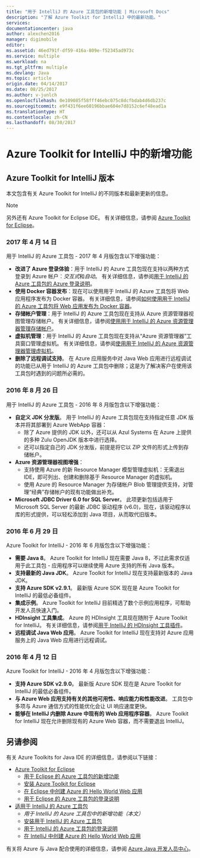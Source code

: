 ```yaml
---
title: "用于 IntelliJ 的 Azure 工具包的新增功能 | Microsoft Docs"
description: "了解 Azure Toolkit for IntelliJ 中的最新功能。"
services: 
documentationcenter: java
author: alexchen2016
manager: digimobile
editor: 
ms.assetid: 46ed791f-df59-416a-809e-f52345ad973c
ms.service: multiple
ms.workload: na
ms.tgt_pltfrm: multiple
ms.devlang: Java
ms.topic: article
origin.date: 04/14/2017
ms.date: 08/25/2017
ms.author: v-junlch
ms.openlocfilehash: 0e109085f58fff46ebc075c8dcfbdab4d6db237c
ms.sourcegitcommit: e9f431f6ee60196bbae604e7d8152c6ef48ead1a
ms.translationtype: HT
ms.contentlocale: zh-CN
ms.lasthandoff: 08/30/2017
---
```

# <a name="whats-new-in-the-azure-toolkit-for-intellij"></a>Azure Toolkit for IntelliJ 中的新增功能
## <a name="azure-toolkit-for-intellij-releases"></a>Azure Toolkit for IntelliJ 版本
本文包含有关 Azure Toolkit for IntelliJ 的不同版本和最新更新的信息。

> [!NOTE]
> 另外还有 Azure Toolkit for Eclipse IDE。 有关详细信息，请参阅 [Azure Toolkit for Eclipse]。
> 
> 

### <a name="april-14-2017"></a>2017 年 4 月 14 日
用于 IntelliJ 的 Azure 工具包 - 2017 年 4 月版包含以下增强功能：

- **改进了 Azure 登录体验**：用于 IntelliJ 的 Azure 工具包现在支持以两种方式登录到 Azure 帐户：*交互式*和*自动*。 有关详细信息，请参阅[用于 IntelliJ 的 Azure 工具包的 Azure 登录说明]。
- **使用 Docker 容器发布**：现在可以使用用于 IntelliJ 的 Azure 工具包将 Web 应用程序发布为 Docker 容器。 有关详细信息，请参阅[如何使用用于 IntelliJ 的 Azure 工具包将 Web 应用发布为 Docker 容器]。
- **存储帐户管理**：用于 IntelliJ 的 Azure 工具包现在支持从 Azure 资源管理器视图管理存储帐户。 有关详细信息，请参阅[使用用于 IntelliJ 的 Azure 资源管理器管理存储帐户]。
- **虚拟机管理**：用于 IntelliJ 的 Azure 工具包现在支持从“Azure 资源管理器”工具窗口管理虚拟机。 有关详细信息，请参阅[使用用于 IntelliJ 的 Azure 资源管理器管理虚拟机]。
- **删除了远程调试支持**。 在 Azure 应用服务中对 Java Web 应用进行远程调试的功能已从用于 IntelliJ 的 Azure 工具包中删除；这是为了解决客户在使用该工具包时遇到的问题所必需的。

### <a name="august-26-2016"></a>2016 年 8 月 26 日
用于 IntelliJ 的 Azure 工具包 - 2016 年 8 月版包含以下增强功能：

- **自定义 JDK 分发版**。 用于 IntelliJ 的 Azure 工具包现在支持指定任意 JDK 版本并将其部署到 Azure WebApp 容器：
  - 除了 Azure 提供的 JDK 以外，还可以从 Azul Systems 在 Azure 上提供的多种 Zulu OpenJDK 版本中进行选择。
  - 还可以指定自己的 JDK 分发版，前提是将它以 ZIP 文件的形式上传到存储帐户。
- **Azure 资源管理器视图增强**：
  - 支持使用 Azure 的新 Resource Manager 模型管理虚拟机：无需退出 IDE，即可列出、创建和删除基于 Resource Manager 的虚拟机。
  - 使用 Azure 的 Resource Manager 为存储帐户 Blob 管理提供支持，对管理“经典”存储帐户的现有功能做出补充。
- **Microsoft JDBC Driver 6.0 for SQL Server**。 此项更新包括适用于 Microsoft SQL Server 的最新 JDBC 驱动程序 (v6.0)，现在，该驱动程序以库的形式提供，可以轻松添加到 Java 项目，从而取代旧版本。

### <a name="june-29-2016"></a>2016 年 6 月 29 日
Azure Toolkit for IntelliJ - 2016 年 6 月版包含以下增强功能：

- **需要 Java 8**。 Azure Toolkit for IntelliJ 现在需要 Java 8，不过此需求仅适用于此工具包 - 应用程序可以继续使用 Azure 支持的所有 Java 版本。
- **支持最新的 Java JDK**。 Azure Toolkit for IntelliJ 现在支持最新版本的 Java JDK。
- **支持 Azure SDK v2.9.1**。 最新版 Azure SDK 现在是 Azure Toolkit for IntelliJ 的最低必备组件。
- **集成示例**。 Azure Toolkit for IntelliJ 目前精选了数个示例应用程序，可帮助开发人员快速入门。
- **HDInsight 工具集成**。 Azure 的 HDInsight 工具现在随附于 Azure Toolkit for IntelliJ。 有关详细信息，请参阅[用于 IntelliJ 的 HDInsight 工具插件]。
- **远程调试 Java Web 应用**。 Azure Toolkit for IntelliJ 现在支持对 Azure 应用服务上的 Java Web 应用进行远程调试。

### <a name="april-12-2016"></a>2016 年 4 月 12 日
Azure Toolkit for IntelliJ - 2016 年 4 月版包含以下增强功能：

- **支持 Azure SDK v2.9.0**。 最新版 Azure SDK 现在是 Azure Toolkit for IntelliJ 的最低必备组件。
- **与 Azure Web 应用支持有关的其他可用性、响应能力和性能改进**。 工具包中多项与 Azure 通信方式的性能优化会让 UI 响应速度更快。
- **能够在 IntelliJ 内删除 Azure 中现有的 Web 应用程序容器**。 Azure Toolkit for IntelliJ 现在允许删除现有的 Azure Web 容器，而不需要退出 IntelliJ。

## <a name="see-also"></a>另请参阅
有关 Azure Toolkits for Java IDE 的详细信息，请参阅以下链接：

- [Azure Toolkit for Eclipse]
  - [用于 Eclipse 的 Azure 工具包的新增功能]
  - [安装 Azure Toolkit for Eclipse]
  - [在 Eclipse 中创建 Azure 的 Hello World Web 应用]
  - [用于 Eclipse 的 Azure 工具包的登录说明]
- [适用于 IntelliJ 的 Azure 工具包]
  - *用于 IntelliJ 的 Azure 工具包中的新增功能（本文）*
  - [安装用于 IntelliJ 的 Azure 工具包]
  - [用于 IntelliJ 的 Azure 工具包的登录说明]
  - [在 IntelliJ 中创建 Azure 的 Hello World Web 应用]

有关将 Azure 与 Java 配合使用的详细信息，请参阅 [Azure Java 开发人员中心]。

<!-- URL List -->

[Azure Toolkit for Eclipse]: ./azure-toolkit-for-eclipse.md
[适用于 IntelliJ 的 Azure 工具包]: ./azure-toolkit-for-intellij.md
[在 Eclipse 中创建 Azure 的 Hello World Web 应用]: ./app-service-web/app-service-web-eclipse-create-hello-world-web-app.md
[在 IntelliJ 中创建 Azure 的 Hello World Web 应用]: ./app-service-web/app-service-web-intellij-create-hello-world-web-app.md
[安装 Azure Toolkit for Eclipse]: ./azure-toolkit-for-eclipse-installation.md
[安装用于 IntelliJ 的 Azure 工具包]: ./azure-toolkit-for-intellij-installation.md
[用于 Eclipse 的 Azure 工具包的登录说明]: ./azure-toolkit-for-eclipse-sign-in-instructions.md
[用于 IntelliJ 的 Azure 工具包的登录说明]: ./azure-toolkit-for-intellij-sign-in-instructions.md
[用于 Eclipse 的 Azure 工具包的新增功能]: ./azure-toolkit-for-eclipse-whats-new.md
[What's New in the Azure Toolkit for IntelliJ]: ./azure-toolkit-for-intellij-whats-new.md

[用于 IntelliJ 的 Azure 工具包的 Azure 登录说明]: ./azure-toolkit-for-intellij-sign-in-instructions.md
[如何使用用于 IntelliJ 的 Azure 工具包将 Web 应用发布为 Docker 容器]: ./azure-toolkit-for-intellij-publish-as-docker-container.md
[使用用于 IntelliJ 的 Azure 资源管理器管理存储帐户]: ./azure-toolkit-for-intellij-managing-storage-accounts-using-azure-explorer.md
[使用用于 IntelliJ 的 Azure 资源管理器管理虚拟机]: ./azure-toolkit-for-intellij-managing-virtual-machines-using-azure-explorer.md

[Azure Java 开发人员中心]: /develop/java

[用于 IntelliJ 的 HDInsight 工具插件]: ./hdinsight/hdinsight-apache-spark-intellij-tool-plugin.md

